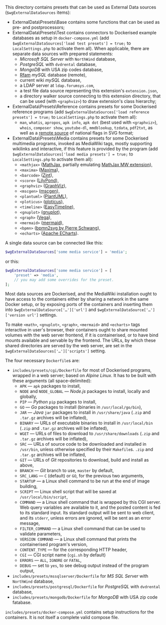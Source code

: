This directory contains presets that can be used as
External Data sources (`$wgExternalDataSources` items):

 - ExternalData\Presets\Base contains some functions that can be
used as pre- and postprocessors;
 - ExternalData\Presets\Test contains connectors to Dockerised
 example databases as setup in `docker-compose.yml`
(add `$wgExternalDataSources['load test presets'] = true;` to
`LocalSettings.php` to activate them all). When applicable,
there are separate data sources with prepared statements:
   - _Microsoft SQL Server_ with `NorthWind` database,
   - _PostgreSQL_ with `dvdrental` database,
   - _MongoDB_ with USA zip codes database,
   - [Rfam](https://rfam.org/) _mySQL_ database (remote),
   - current wiki _mySQL_ database,
   - a LDAP server at `ldap.forumsys.com`,
   - a test file data source representing this extension's
 `extension.json`,
   - a directory walker source connecting to this extension
 directory, that can be used (with `<graphviz>`) to draw
 extension's class hierarchy;
 - ExternalData\Presets\Reference contains presets for
some Dockerised reference programs
(add `$wgExternalDataSources['load reference presets'] = true;`
to `LocalSettings.php` to activate them all):
   - `man`, `whatis`, `apropos`, `apk info`, `apk dot` (best used
 with `<graphviz>`), `whois`, `composer show`, `youtube-dl`,
 `mmdblookup`, `tzdata`, `pdf2txt`, as well as
 a [remote source](https://github.com/lipis/flag-icons)
 of national flags in SVG format;
 - ExternalData\Presets\Media contains presets for some
Dockerised multimedia programs, invoked as MediaWiki tags,
mostly supporting wikilinks and interactive, if this
feature is provided by the program
(add `$wgExternalDataSources['load media presets'] = true;`
to `LocalSettings.php` to activate them all):
   - `<mathjax>` ([MathJax](https://www.mathjax.org/), partially emulating [MathJax MW extension](https://github.com/alex-mashin/MathJax)),
   - `<maxima>` ([Maxima](https://en.wikipedia.org/wiki/Maxima_(software))),
   - `<barcode>` ([Zint](https://www.zint.org.uk)),
   - `<score>` ([LilyPond](http://lilypond.org/)),
   - `<graphviz>` ([GraphViz](https://graphviz.org/)),
   - `<mscgen>` ([mscgen](https://www.mcternan.me.uk/mscgen/)),
   - `<plantuml>` ([PlantUML](https://plantuml.com)),
   - `<ploticus>` ([ploticus](http://ploticus.sourceforge.net/doc/welcome.html)),
   - `<timeline>` ([EasyTimeline](http://infodisiac.com/Wikipedia/EasyTimeline/Introduction.htm)),
   - `<gnuplot>` ([gnuplot](http://www.gnuplot.info/)),
   - `<graph>` ([Vega](https://vega.github.io)),
   - `<mermaid>` ([mermaid](https://mermaid-js.github.io)),
   - `<bpmn>` ([bpmn2svg by Pierre Schwang](https://github.com/PierreSchwang/bpmn2svg)),
   - `<echarts>` ([Apache ECharts](https://echarts.apache.org)).

A single data source can be connected like this:
```php
$wgExternalDataSources['some media service'] = 'media';
```
or this:
```php
$wgExternalDataSources['some media service'] = [
    'preset' => 'media',
    // you may add some overrides for the preset.
];
```

Most data sources are Dockerised, and the MediaWiki installation
ought to have access to the containers either by sharing
a network in the same Docker setup, or by exposing ports of the
containers and inserting them into
`$wgExternalDataSource['…']['url']` and
`$wgExternalDataSource['…']['version url']` settings.

To make `<math>`, `<gnuplot>`, `<graph>`, `<mermaid>` and
`<echarts>` tags interactive in user's browser, their containers
ought to share mounted volumes with the web server frontend,
if it is containerised, or to have bind mounts available
and servable by the frontend. The URLs, by which these shared
directories are served by the web server, are set in the
`$wgExternalDataSources['…']['scripts']` setting.

The four necessary `Dockerfile`s are:
  - `includes/presets/cgi/Dockerfile` for most of Dockerised
programs, wrapped in a web server; based on _Alpine Linux_.
It has to be built with these arguments (all space-delimited):
    - `APK` — `apk` packages to install,
    - `NODE` and `NODE_GLOBAL` — _Node.js_ packages to install,
locally and globally,
    - `PIP` — _Python_ `pip` packages to install,
    - `GO` — _Go_ packages to install
(binaries in `/usr/local/go/bin`),
    - `JAR` — _Java_ `jar` packages to install
in `/usr/share/java` (`.zip` and `.tar.gz` archives will be inflated),
    - `BINARY` — URLs of executable binaries to install
in `/usr/local/bin` (`.zip` and `.tar.gz` archives will be inflated),
    - `WGET` — URLs of files to download to
`/usr/share/downloads` (`.zip` and `.tar.gz` archives will be inflated),
    - `SRC` — URLs of source code to be downloaded and
  installed in `/usr/bin`, unless otherwise specified by their
  `Makefile`s. `.zip` and `.tar.gz` archives will be inflated,
    - `GIT` — URLs of _Git_ repositories to download, build and
install as above,
    - `BRANCH` — _Git_ branch to use, `master` by default,
    - `SRC_LANG` — `C` (default) or `GO`, for the previous two
arguments,
    - `STARTUP` — a Linux shell command to be run at the end of
image building,
    - `SCRIPT` — Linux shell script that will be saved at
`/usr/local/bin/script`,
    - `COMMAND` — a Linux shell command that is wrapped
by this CGI server. Web query variables are available to it,
and the posted content is fed to its standard input. Its standard
output will be sent to web client, and its `stderr`, unless
errors are ignored, will be sent as an error message,
    - `FILTER_COMMAND` — a Linux shell command that can be used
to validate parameters,
    - `VERSION COMMAND` — a Linux shell command that prints
the containerised program's version,
    - `CONTENT_TYPE` — for the corresponding HTTP header,
    - `CGI` — CGI script name (`cgi.sh` by default)
    - `ERRORS` — `ALL`, `IGNORE` or `FATAL`,
    - `DEBUG` — set to `yes`, to see debug output instead of
the program output,
  - `includes/presets/mssqlserver/Dockerfile` for _MS SQL Server_
with `NorthWind` database,
  - `includes/presets/postgresql/Dockerfile` for _PostgreSQL_ with
`dvdrental` database,
  - `includes/presets/mongodb/Dockerfile` for _MongoDB_ with
USA zip code fatabase.

`includes/presets/docker-compose.yml` contains setup instructions
for the containers. It is not itself a complete valid compose
file.
